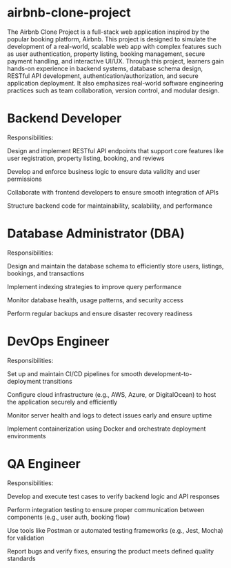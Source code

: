 # airbnb-clone-project
The Airbnb Clone Project is a full-stack web application inspired by the popular booking platform, Airbnb. This project is designed to simulate the development of a real-world, scalable web app with complex features such as user authentication, property listing, booking management, secure payment handling, and interactive UI/UX.
Through this project, learners gain hands-on experience in backend systems, database schema design, RESTful API development, authentication/authorization, and secure application deployment. It also emphasizes real-world software engineering practices such as team collaboration, version control, and modular design.

# Backend Developer
Responsibilities:

Design and implement RESTful API endpoints that support core features like user registration, property listing, booking, and reviews

Develop and enforce business logic to ensure data validity and user permissions

Collaborate with frontend developers to ensure smooth integration of APIs

Structure backend code for maintainability, scalability, and performance

# Database Administrator (DBA)
Responsibilities:

Design and maintain the database schema to efficiently store users, listings, bookings, and transactions

Implement indexing strategies to improve query performance

Monitor database health, usage patterns, and security access

Perform regular backups and ensure disaster recovery readiness

# DevOps Engineer
Responsibilities:

Set up and maintain CI/CD pipelines for smooth development-to-deployment transitions

Configure cloud infrastructure (e.g., AWS, Azure, or DigitalOcean) to host the application securely and efficiently

Monitor server health and logs to detect issues early and ensure uptime

Implement containerization using Docker and orchestrate deployment environments

# QA Engineer
Responsibilities:

Develop and execute test cases to verify backend logic and API responses

Perform integration testing to ensure proper communication between components (e.g., user auth, booking flow)

Use tools like Postman or automated testing frameworks (e.g., Jest, Mocha) for validation

Report bugs and verify fixes, ensuring the product meets defined quality standards

